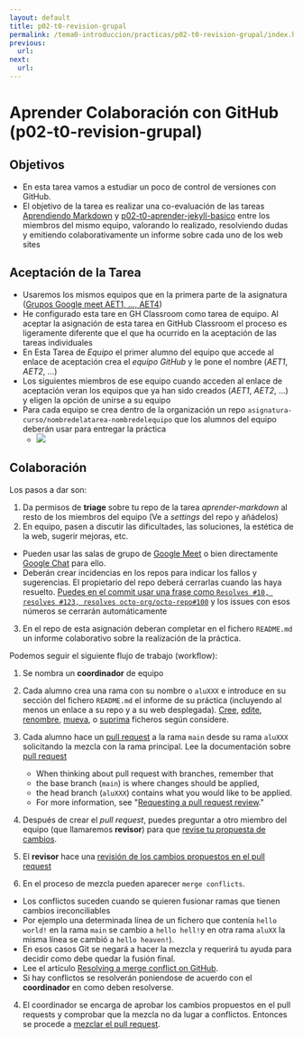```yaml
---
layout: default
title: p02-t0-revision-grupal
permalink: /tema0-introduccion/practicas/p02-t0-revision-grupal/index.html
previous: 
  url: 
next:
  url: 
---
```


# Aprender Colaboración con GitHub (p02-t0-revision-grupal)

## Objetivos

* En esta tarea vamos a estudiar un poco de control de versiones con GitHub. 
* El objetivo de la tarea es realizar una co-evaluación de las tareas [Aprendiendo Markdown]({{site.baseurl}}/tema0-introduccion/practicas/p02-t0-aprender-markdown/index.html)  y [p02-t0-aprender-jekyll-basico]({{site.baseurl}}/tema0-introduccion/practicas/p02-t0-aprender-jekyll-basico/) entre los miembros del mismo equipo, valorando lo realizado, resolviendo dudas y emitiendo colaborativamente un informe sobre cada uno de los web sites

## Aceptación de la Tarea

* Usaremos los mismos equipos que en la primera parte de la asignatura ([Grupos Google meet AET1, ..., AET4](https://campusdoctoradoyposgrado.ull.es/mod/page/view.php?id=284636))
* He configurado esta tare en GH Classroom como tarea de equipo. Al aceptar la asignación de esta tarea en GitHub Classroom el proceso es ligeramente diferente que el que ha ocurrido en la aceptación de las tareas individuales
* En Esta Tarea de *Equipo* el primer alumno del equipo que accede al enlace de aceptación crea el *equipo GitHub* y le pone el nombre (*AET1*, *AET2*, ...)
* Los siguientes miembros de ese equipo cuando acceden al enlace de aceptación veran los equipos que ya han sido creados (*AET1*, *AET2*, ...) y eligen la opción de unirse  a su equipo 
* Para cada equipo se crea dentro de la organización un repo `asignatura-curso/nombredelatarea-nombredelequipo` que los alumnos del equipo  deberán usar para entregar la práctica
   * ![]({{site.baseurl}}/assets/images/classroom-equipos.png)


## Colaboración

Los pasos a dar son:

1. Da permisos de **triage** sobre tu repo de la tarea *aprender-markdown* al resto de los miembros del equipo (Ve a *settings* del repo y añádelos)
2. En equipo, pasen a discutir las dificultades, las soluciones, la estética de la web, sugerir mejoras, etc. 
  * Pueden usar las salas de grupo de [Google Meet](https://campusdoctoradoyposgrado.ull.es/mod/page/view.php?id=284636) o bien directamente [Google Chat](https://chat.google.com) para ello. 
  * Deberán crear incidencias en los repos para indicar los fallos y  sugerencias. El propietario del repo deberá cerrarlas cuando las haya resuelto. [Puedes en el commit usar una frase como `Resolves #10, resolves #123, resolves octo-org/octo-repo#100`](https://docs.github.com/en/free-pro-team@latest/github/managing-your-work-on-github/linking-a-pull-request-to-an-issue) y los issues con esos números se cerrarán automáticamente
3. En el repo de esta asignación deberan completar en el fichero `README.md` un informe colaborativo sobre la realización de la práctica. 

Podemos seguir el siguiente flujo de trabajo (workflow):


1. Se nombra un **coordinador** de equipo
2. Cada alumno  crea una rama con su nombre o `aluXXX` e introduce en su sección del fichero `README.md` el informe de su práctica (incluyendo al menos un enlace a su repo y a su web desplegada).
[Cree](https://docs.github.com//en/free-pro-team@latest/articles/creating-new-files), [edite](https://docs.github.com//en/free-pro-team@latest/articles/editing-files), [renombre](https://docs.github.com//en/free-pro-team@latest/articles/renaming-a-file), [mueva](https://docs.github.com//en/free-pro-team@latest/articles/moving-a-file-to-a-new-location), o [suprima](https://docs.github.com//en/free-pro-team@latest/articles/deleting-files) ficheros según considere.
3. Cada alumno hace un [pull request](https://docs.github.com/en/free-pro-team@latest/articles/creating-a-pull-request) a la rama `main` desde su rama `aluXXX` solicitando la mezcla con la rama principal. Lee la documentación sobre [pull request](https://docs.github.com/en/free-pro-team@latest/articles/creating-a-pull-request)

    * When thinking about pull request with branches, remember that 
    * the base branch (`main`) is where changes should be applied, 
    * the head branch (`aluXXX`) contains what you would like to be applied.
    * For more information, see "[Requesting a pull request review](https://docs.github.com//en/free-pro-team@latest/articles/requesting-a-pull-request-review)."

4. Después de crear el *pull request*, puedes preguntar a
  otro miembro del equipo (que llamaremos **revisor**) para que [revise tu propuesta de cambios](https://docs.github.com//en/free-pro-team@latest/articles/reviewing-proposed-changes-in-a-pull-request).  
 
4. El **revisor** hace una [revisión de los cambios propuestos en el  pull request](https://docs.github.com/en/free-pro-team@latest/github/collaborating-with-issues-and-pull-requests/reviewing-proposed-changes-in-a-pull-request)
4. En el proceso de mezcla pueden aparecer `merge conflicts`.
  * Los conflictos suceden cuando se quieren fusionar ramas que tienen cambios ireconciliables 
  * Por ejemplo una determinada línea de un fichero que contenía `hello world!` en la rama `main` se cambio a `hello hell!`y en otra rama `aluXX` la misma línea se cambió a `hello heaven!`). 
  * En esos casos Git se negará a hacer la mezcla y requerirá tu ayuda para decidir como debe quedar  la fusión final.
  * Lee el artículo [Resolving a merge conflict on GitHub](https://docs.github.com/en/free-pro-team@latest/github/collaborating-with-issues-and-pull-requests/resolving-a-merge-conflict-on-github). 
  * Si hay conflictos se resolverán poniendose de acuerdo con el **coordinador** en como deben resolverse.
4. El coordinador se encarga de aprobar los cambios propuestos en el pull requests y comprobar que la mezcla no da lugar a conflictos. Entonces se procede a [mezclar el pull request](https://docs.github.com/en/free-pro-team@latest/github/collaborating-with-issues-and-pull-requests/merging-a-pull-request). 

